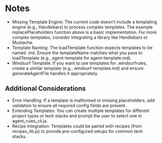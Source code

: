 # Notes

- Missing Template Engine: The current code doesn’t include a templating engine (e.g., Handlebars) to process complex templates. The example replacePlaceholders function above is a basic implementation. For more complex templates, consider integrating a library like Handlebars or Mustache.
- Template Naming: The loadTemplate function expects templates to be named <templateName>.md. Ensure the templateName matches what you pass to loadTemplate (e.g., agent-template for agent-template.md).
- Windsurf Template: If you want to use templates for .windsurfrules, create a similar template (e.g., windsurf-template.md) and ensure generateAgentFile handles it appropriately.

## Additional Considerations

- Error Handling: If a template is malformed or missing placeholders, add validation to ensure all required config fields are present.
- Extending Templates: You can create multiple templates for different project types or tech stacks and prompt the user to select one in agent_rules_cli.js.
- Recipe Integration: Templates could be paired with recipes (from recipes_lib.js) to provide pre-configured setups for common tech stacks.